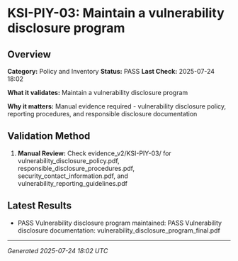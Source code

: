 # KSI-PIY-03: Maintain a vulnerability disclosure program

## Overview

**Category:** Policy and Inventory
**Status:** PASS
**Last Check:** 2025-07-24 18:02

**What it validates:** Maintain a vulnerability disclosure program

**Why it matters:** Manual evidence required - vulnerability disclosure policy, reporting procedures, and responsible disclosure documentation

## Validation Method

1. **Manual Review:** Check evidence_v2/KSI-PIY-03/ for vulnerability_disclosure_policy.pdf, responsible_disclosure_procedures.pdf, security_contact_information.pdf, and vulnerability_reporting_guidelines.pdf

## Latest Results

- PASS Vulnerability disclosure program maintained: PASS Vulnerability disclosure documentation: vulnerability_disclosure_program_final.pdf

---
*Generated 2025-07-24 18:02 UTC*